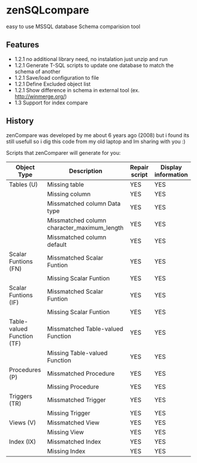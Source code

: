 zenSQLcompare
=============
easy to use MSSQL database Schema comparision tool

Features
---------
- 1.2.1 no additional library need, no instalation just unzip and run
- 1.2.1 Generate T-SQL scripts to update one database to match the schema of another
- 1.2.1 Save/load configuration to file
- 1.2.1 Define Excluded object list
- 1.2.1 Show difference in schema in external tool (ex. <a href="http://winmerge.org/" >http://winmerge.org/</a>)
- 1.3 Support for index compare

History
-------
zenCompare was developed by me about 6 years ago (2008) but i found its still usefull so i dig this code from my old laptop and Im sharing with you :)


Scripts that zenComparer will generate for you:
           
<table>
  <thead>
    <tr>
      <th>Object Type</th>
      <th>Description</th>
      <th>Repair script</th>
      <th>Display information</th>
    </tr>
  </thead>
  <tbody>
    <tr>
      <td>Tables (U)</td>
      <td>Missing table</td>
      <td>YES</td>
      <td>YES</td>
    </tr>
    <tr>
      <td></td>
      <td>Missing column</td>
      <td>YES</td>
      <td>YES</td>
    </tr>
    <tr>
      <td></td>
      <td>Missmatched column Data type</td>
      <td>YES</td>
      <td>YES</td>
    </tr>
    <tr>
      <td></td>
      <td>Missmatched column character_maximum_length</td>
      <td>YES</td>
      <td>YES</td>
    </tr>
    <tr>
      <td></td>
      <td>Missmatched column default</td>
      <td>YES</td>
      <td>YES</td>
    </tr>
    <tr>
      <td>Scalar Funtions (FN)</td>
      <td>Missmatched Scalar Funtion</td>
      <td>YES</td>
      <td>
        <p>YES</p>
      </td>
    </tr>
    <tr>
      <td></td>
      <td>Missing Scalar Funtion</td>
      <td>YES</td>
      <td>YES</td>
    </tr>
    <tr>
      <td>Scalar Funtions (IF)</td>
      <td>Missmatched Scalar Funtion</td>
      <td>YES</td>
      <td>YES</td>
    </tr>
    <tr>
      <td></td>
      <td>Missing Scalar Funtion</td>
      <td>YES</td>
      <td>YES</td>
    </tr>
    <tr>
      <td>Table-valued Function (TF)</td>
      <td>Missmatched Table-valued Function</td>
      <td>YES</td>
      <td>YES</td>
    </tr>
    <tr>
      <td></td>
      <td>Missing Table-valued Function</td>
      <td>YES</td>
      <td>YES</td>
    </tr>
    <tr>
      <td>Procedures (P)</td>
      <td>Missmatched Procedure</td>
      <td>YES</td>
      <td>YES</td>
    </tr>
    <tr>
      <td></td>
      <td>Missing Procedure</td>
      <td>YES</td>
      <td>YES</td>
    </tr>
    <tr>
      <td>Triggers (TR)</td>
      <td>Missmatched Trigger</td>
      <td>YES</td>
      <td>YES</td>
    </tr>
    <tr>
      <td></td>
      <td>Missing Trigger</td>
      <td>YES</td>
      <td>YES</td>
    </tr>
    <tr>
      <td>Views (V)</td>
      <td>Missmatched View</td>
      <td>YES</td>
      <td>YES</td>
    </tr>
    <tr>
      <td></td>
      <td>Missing View</td>
      <td>YES</td>
      <td>YES</td>
    </tr>
    <tr>
      <td>Index (IX)</td>
      <td>Missmatched Index</td>
      <td>YES</td>
      <td>YES</td>
    </tr>
    <tr>
      <td></td>
      <td>Missing Index</td>
      <td>YES</td>
      <td>YES</td>
    </tr>
  </tbody>
</table>
